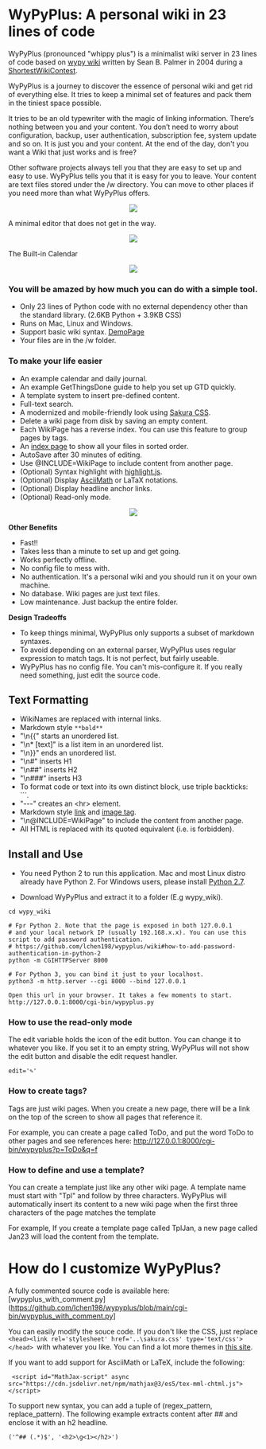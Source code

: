 # WyPyPlus: A personal wiki in 23 lines of code

WyPyPlus (pronounced "whippy plus") is a minimalist wiki server in 23 lines of code based on [wypy wiki](http://infomesh.net/2003/wypy/) written by Sean B. Palmer in 2004 during a [ShortestWikiContest](http://wiki.c2.com/?ShortestWikiContest).


WyPyPlus is a journey to discover the essence of personal wiki and get rid of everything else. It tries to keep a minimal set of features and pack them in the tiniest space possible.

It tries to be an old typewriter with the magic of linking information. There’s nothing between you and your content. You don’t need to worry about configuration, backup, user authentication, subscription fee, system update and so on. It is just you and your content. At the end of the day, don't you want a Wiki that just works and is free?

Other software projects always tell you that they are easy to set up and easy to use. WyPyPlus tells you that it is easy for you to leave. Your content are text files stored under the /w directory. You can move to other places if you need more than what WyPyPlus offers.

<p align="center">
<img src="example.png"> 
</p>
A minimal editor that does not get in the way.
<p align="center">
<img src="editor.png">
</p>
The Built-in Calendar 
<p align="center"><img src="calendar.png"></p>

### You will be amazed by how much you can do with a simple tool.

* Only 23 lines of Python code with no external dependency other than the standard library. (2.6KB Python + 3.9KB CSS)
* Runs on Mac, Linux and Windows.
* Support basic wiki syntax. [DemoPage](https://github.com/lchen198/wypyplus/blob/main/w/DemoPage)
* Your files are in the /w folder.

### To make your life easier
* An example calendar and daily journal.
* An example GetThingsDone guide to help you set up GTD quickly.
* A template system to insert pre-defined content.
* Full-text search.
* A modernized and mobile-friendly look using [Sakura CSS](https://github.com/oxalorg/sakura).
* Delete a wiki page from disk by saving an empty content.
* Each WikiPage has a reverse index. You can use this feature to group pages by tags.
* An [index page](http://127.0.0.1:8000/cgi-bin/wypyplus.py?p=All&q=f) to show all your files in sorted order.
* AutoSave after 30 minutes of editing.
* Use @INCLUDE=WikiPage to include content from another page.
* (Optional) Syntax highlight with [highlight.js](https://highlightjs.org).
* (Optional) Display [AsciiMath](http://asciimath.org) or LaTaX notations.
* (Optional) Display headline anchor links.
* (Optional) Read-only mode.


<p align="center">
<img src="example2.png">
</p>

**Other Benefits** 
* Fast!!
* Takes less than a minute to set up and get going.
* Works perfectly offline.
* No config file to mess with.
* No authentication. It's a personal wiki and you should run it on your own machine. 
* No database. Wiki pages are just text files.
* Low maintenance. Just backup the entire folder. 

**Design Tradeoffs**

* To keep things minimal, WyPyPlus only supports a subset of markdown syntaxes. 
* To avoid depending on an external parser, WyPyPlus uses regular expression to match tags. It is not perfect, but fairly useable. 
* WyPyPlus has no config file. You can't mis-configure it. If you really need something, just edit the source code.

## Text Formatting
* WikiNames are replaced with internal links.
* Markdown style ```**bold**```
* "\n{{" starts an unordered list.
* "\n* [text]" is a list item in an unordered list.
* "\n}}" ends an unordered list.
* "\n#" inserts H1
* "\n##" inserts H2
* "\n###" inserts H3
* To format code or text into its own distinct block, use triple backticks: \`\`\`.
* "---" creates an \<hr\> element.
* Markdown style [link](https://www.markdownguide.org/basic-syntax/#links) and [image tag](https://www.markdownguide.org/basic-syntax/#images-1).
* "\n@INCLUDE=WikiPage" to include the content from another page. 
* All HTML is replaced with its quoted equivalent (i.e. is forbidden).

## Install and Use

* You need Python 2 to run this application. Mac and most Linux distro already have Python 2. For Windows users, please install [Python 2.7](https://www.python.org/download/releases/2.7/).

* Download WyPyPlus and extract it to a folder (E.g wypy_wiki).
```
cd wypy_wiki

# Fpr Python 2. Note that the page is exposed in both 127.0.0.1 
# and your local network IP (usually 192.168.x.x). You can use this script to add password authentication.
# https://github.com/lchen198/wypyplus/wiki#how-to-add-password-authentication-in-python-2
python -m CGIHTTPServer 8000 

# For Python 3, you can bind it just to your localhost.
python3 -m http.server --cgi 8000 --bind 127.0.0.1

Open this url in your browser. It takes a few moments to start.
http://127.0.0.1:8000/cgi-bin/wypyplus.py
```

### How to use the read-only mode

The edit variable holds the icon of the edit button. You can change it
to whatever you like. If you set it to an empty string, WyPyPlus will
not show the edit button and disable the edit request handler.
```
edit='✎'
```

### How to create tags?
Tags are just wiki pages. When you create a new page, there will be a link on the top of the screen to show all pages that reference it. 

For example, you can create a page called ToDo, and put the word ToDo to other pages and see references here:
http://127.0.0.1:8000/cgi-bin/wypyplus?p=ToDo&q=f

### How to define and use a template?
You can create a template just like any other wiki page. A template name must start with "Tpl" and follow by three characters. WyPyPlus will automatically insert its content to a new wiki page when the first three characters of the page matches the template

For example, If you create a template page called TplJan, a new page called Jan23 will load the content from the template. 

# How do I customize WyPyPlus?

A fully commented source code is available here:
[wypyplus_with_comment.py](https://github.com/lchen198/wypyplus/blob/main/cgi-bin/wypyplus_with_comment.py]

You can easily modify the souce code.  If you don't like the CSS, just replace ```<head><link rel='stylesheet' href='..\sakura.css' type='text/css'></head> ```with whatever you like. You can find a lot more themes in [this site](https://dohliam.github.io/dropin-minimal-css).

If you want to add support for AsciiMath or LaTeX, include the following:
```
 <script id="MathJax-script" async src="https://cdn.jsdelivr.net/npm/mathjax@3/es5/tex-mml-chtml.js"></script>
```

To support new syntax, you can add a tuple of (regex_pattern, replace_pattern). The following example extracts content after ## and enclose it with an h2 headline. 
```
('^## (.*)$', '<h2>\g<1></h2>')
```
